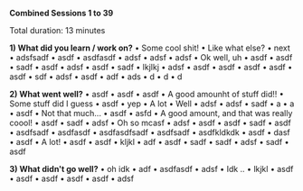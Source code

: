 **Combined Sessions 1 to 39**

Total duration: 13 minutes

**1) What did you learn / work on?**
• Some cool shit!
• Like what else?
• next
• adsfsadf
• asdf
• asdfasdf
• adsf
• adsf
• adsf
• Ok well, uh
• asdf
• asdf
• sadf
• asdf
• adsf
• asdf
• sadf
• lkjlkj
• adsf
• asdf
• asdf
• asdf
• asdf
• asdf
• sdf
• adsf
• asdf
• adf
• ads
• d
• d
• d

**2) What went well?**
• asdf
• asdf
• asdf
• A good amounht of stuff did!!
• Some stuff did I guess
• asdf
• yep
• A lot
• Well
• adsf
• adsf
• sadf
• a
• a
• asdf
• Not that much...
• asdf
• asfd
• A good amount, and that was really coool!
• asdf
• sadf
• adsf
• Oh so mcasf
• adsf
• asdf
• asdf
• sadf
• asdf
• asdfsadf
• asdfasdf
• asdfasdfsadf
• asdfsadf
• asdfkldkdk
• asdf
• dasf
• asdf
• A lot!
• asdf
• asdf
• kljkl
• adf
• asdf
• sadf
• sadf
• adsf
• sadf
• asdf

**3) What didn't go well?**
• oh idk
• adf
• asdfasdf
• adsf
• Idk ..
• lkjkl
• asdf
• asdf
• asdf
• asdf
• asdf
• adsf

